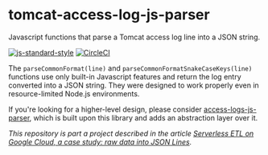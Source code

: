 # tomcat-access-log-js-parser

Javascript functions that parse a Tomcat access log line into a JSON string.

[![js-standard-style][1]][2] [![CircleCI][3]][4]

The `parseCommonFormat(line)` and `parseCommonFormatSnakeCaseKeys(line)` functions use only
built-in Javascript features and return the log entry converted into a JSON string. They were
designed to work properly even in resource-limited Node.js environments.

If you're looking for a higher-level design, please consider [access-logs-js-parser][5],
which is built upon this library and adds an abstraction layer over it.

_This repository is part a project described in the article
[Serverless ETL on Google Cloud, a case study: raw data into JSON Lines][6]._

[1]: https://img.shields.io/badge/code%20style-standard-brightgreen.svg
[2]: http://standardjs.com
[3]: https://circleci.com/gh/ricardolsmendes/tomcat-access-log-js-parser.svg?style=svg
[4]: https://circleci.com/gh/ricardolsmendes/tomcat-access-log-js-parser
[5]: https://github.com/ricardolsmendes/access-logs-js-parser
[6]: https://medium.com/google-cloud/serverless-etl-on-google-cloud-a-case-study-raw-data-into-json-lines-d20711cd3917

